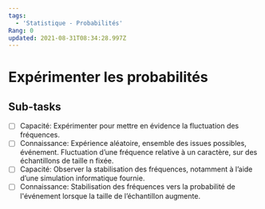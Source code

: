 ```yaml
---
tags:
  - 'Statistique - Probabilités'
Rang: 0
updated: 2021-08-31T08:34:28.997Z
---
```


# Expérimenter les probabilités

## Sub-tasks

- [ ] Capacité: Expérimenter pour mettre en évidence la fluctuation des fréquences.
- [ ] Connaissance: Expérience aléatoire, ensemble des issues possibles, événement. Fluctuation d’une fréquence relative à un caractère, sur des échantillons de taille n fixée.
- [ ] Capacité: Observer la stabilisation des fréquences, notamment à l’aide d’une simulation informatique fournie.
- [ ] Connaissance: Stabilisation des fréquences vers la probabilité de l'événement lorsque la taille de l’échantillon augmente.
